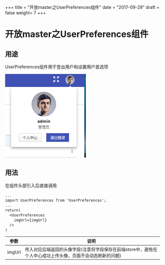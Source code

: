 +++
title = "开放master之UserPreferences组件"
date = "2017-09-29"
draft = false
weight= 7
+++

# 开放master之UserPreferences组件

## 用途
UserPreferences组件用于登出用户和设置用户首选项

![](../images/user2.jpg)

## 用法
在组件头部引入后直接调用
```
...
import UserPreferences from 'UserPreferences';
...
return(
  <UserPreferences
    imgUrl={imgUrl}
  />
)
```

参数 | 说明
--- | ---
imgUrl | 传入对应后端返回的头像字段(注意将字段保存在前端store中，避免在个人中心成功上传头像，页面不会动态刷新的问题)
